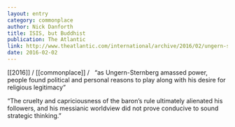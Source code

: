 ```yaml
---
layout: entry
category: commonplace
author: Nick Danforth
title: ISIS, but Buddhist
publication: The Atlantic
link: http://www.theatlantic.com/international/archive/2016/02/ungern-sternberg-buddhist-isis/459327/
date: 2016-02-02
---
```


[[2016]] / [[commonplace]] / 
 
“as Ungern-Sternberg amassed power, people found political and personal reasons to play along with his desire for religious legitimacy”

“The cruelty and capriciousness of the baron’s rule ultimately alienated his followers, and his messianic worldview did not prove conducive to sound strategic thinking.”
